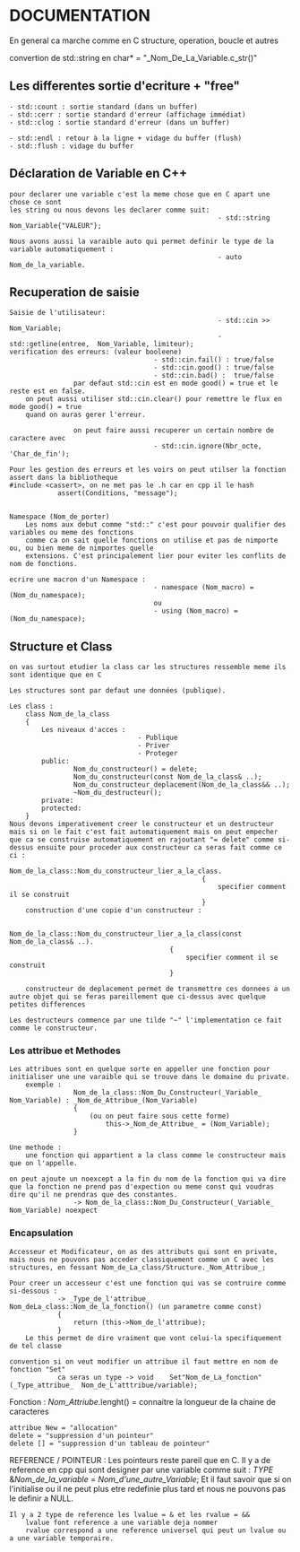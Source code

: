 # DOCUMENTATION

En general ca marche comme en C structure, operation, boucle et autres

convertion de std::string en char* = "_Nom_De_La_Variable.c_str()"

## Les differentes sortie d'ecriture + "free"
	- std::count : sortie standard (dans un buffer)
	- std::cerr : sortie standard d'erreur (affichage immédiat)
	- std::clog : sortie standard d'erreur (dans un buffer)

	- std::endl : retour à la ligne + vidage du buffer (flush)
	- std::flush : vidage du buffer

## Déclaration de Variable en C++

	pour declarer une variable c'est la meme chose que en C apart une chose ce sont
	les string ou nous devons les declarer comme suit: 
														- std::string Nom_Variable{"VALEUR"};

	Nous avons aussi la varaible auto qui permet definir le type de la variable automatiquement :
														- auto Nom_de_la_variable.

## Recuperation de saisie

	Saisie de l'utilisateur:
														- std::cin >> Nom_Variable;
														- std::getline(entree, 	Nom_Variable, limiteur);
	verification des erreurs: (valeur booleene)
										- std::cin.fail() : true/false
										- std::cin.good() : true/false
										- std::cin.bad() :  true/false
					par defaut std::cin est en mode good() = true et le reste est en false.
		on peut aussi utiliser std::cin.clear() pour remettre le flux en mode good() = true
		quand on auras gerer l'erreur.

					on peut faire aussi recuperer un certain nombre de caractere avec
										- std::cin.ignore(Nbr_octe, 'Char_de_fin');
	
	Pour les gestion des erreurs et les voirs on peut utilser la fonction assert dans la bibliotheque
	#include <cassert>, on ne met pas le .h car en cpp il le hash
				assert(Conditions, "message");


	Namespace (Nom_de_porter)
		Les noms aux debut comme "std::" c'est pour pouvoir qualifier des variables ou meme des fonctions
		comme ca on sait quelle fonctions on utilise et pas de nimporte ou, ou bien meme de nimportes quelle
		extensions. C'est principalement lier pour eviter les conflits de nom de fonctions.

	ecrire une macron d'un Namespace :
										- namespace (Nom_macro) = (Nom_du_namespace);
										ou 
										- using (Nom_macro) = (Nom_du_namespace);
	
## Structure et Class

	on vas surtout etudier la class car les structures ressemble meme ils sont identique que en C

	Les structures sont par defaut une données (publique).

	Les class :
		class Nom_de_la_class
		{
			Les niveaux d'acces :
									- Publique
									- Priver
									- Proteger
			public:
					Nom_du_constructeur() = delete;
					Nom_du_constructeur(const Nom_de_la_class& ..);
					Nom_du_constructeur_deplacement(Nom_de_la_class&& ..);
					~Nom_du_destructeur();
			private:
			protected:
		}
	Nous devons imperativement creer le constructeur et un destructeur mais si on le fait c'est fait automatiquement mais on peut empecher que ca se construise automatiquement en rajoutant "= delete" comme si-dessus ensuite pour proceder aux constructeur ca seras fait comme ce ci :
													Nom_de_la_class::Nom_du_constructeur_lier_a_la_class.
													{
														specifier comment il se construit
													}
		construction d'une copie d'un constructeur :

											Nom_de_la_class::Nom_du_constructeur_lier_a_la_class(const Nom_de_la_class& ..).
											{
												specifier comment il se construit
											}
							
		constructeur de deplacement permet de transmettre ces donnees a un autre objet qui se feras pareillement que ci-dessus avec quelque petites differences

	Les destructeurs commence par une tilde "~" l'implementation ce fait comme le constructeur.

### Les attribue et Methodes

	Les attribues sont en quelque sorte en appeller une fonction pour initialiser une une varaible qui se trouve dans le domaine du private. 
		exemple :
					Nom_de_la_class::Nom_Du_Constructeur(_Variable_ Nom_Variable) : _Nom_de_Attribue_(Nom_Variable)
					{
						(ou on peut faire sous cette forme)
							this->_Nom_de_Attribue_ = (Nom_Variable);
					}
		
	Une methode :
		une fonction qui appartient a la class comme le constructeur mais que on l'appelle.

	on peut ajoute un noexcept a la fin du nom de la fonction qui va dire que la fonction ne prend pas d'expection ou meme const qui voudras dire qu'il ne prendras que des constantes.
					-> Nom_de_la_class::Nom_Du_Constructeur(_Variable_ Nom_Variable) noexpect

### Encapsulation

	Accesseur et Modificateur, on as des attributs qui sont en private, mais nous ne pouvons pas acceder classiquement comme un C avec les structures, en fessant Nom_de_La_class/Structure._Nom_Attribue_;

	Pour creer un accesseur c'est une fonction qui vas se contruire comme si-dessous :
				-> _Type_de_l'attribue_		Nom_deLa_class::Nom_de_la_fonction() (un parametre comme const)
				{
					return (this->Nom_de_l'attribue);
				}
		Le this permet de dire vraiment que vont celui-la specifiquement de tel classe

	convention si on veut modifier un attribue il faut mettre en nom de fonction "Set"
				ca seras un type ->	void	Set"Nom_de_La_fonction"(_Type_attribue_  Nom_de_L'atttribue/variable);


Fonction :
	_Nom_Attriube_.lenght() = connaitre la longueur de la chaine de caracteres
	
	attribue New = "allocation" 
	delete = "suppression d'un pointeur"
	delete [] = "suppression d'un tableau de pointeur"

REFERENCE / POINTEUR :
	Les pointeurs reste pareil que en C.
	Il y a de reference en cpp qui sont designer par une variable comme suit :
			_TYPE_	&_Nom_de_la_variable_ = _Nom_d'une_autre_Variable_;
		Et il faut savoir que si on l'initialise ou il ne peut plus etre redefinie plus tard et nous ne pouvons pas le definir a NULL.

	Il y a 2 type de reference les lvalue = & et les rvalue = &&
		lvalue font reference a une variable deja nommer
		rvalue correspond a une reference universel qui peut un lvalue ou a une variable temporaire.
